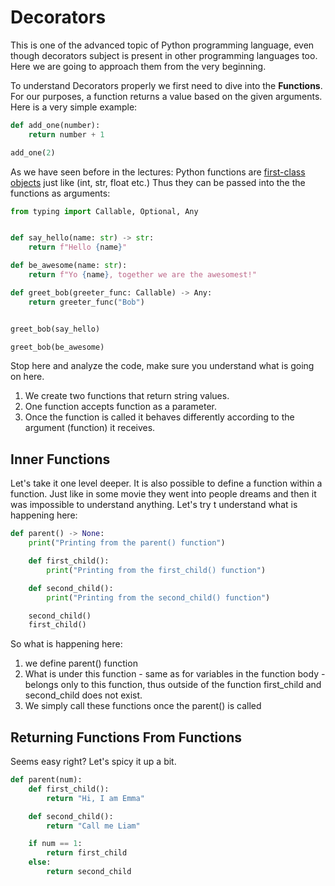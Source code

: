 # Decorators

This is one of the advanced topic of Python programming language, even though decorators subject is present in other programming languages too. Here we are going to approach them from the very beginning. 

To understand Decorators properly we first need to dive into the **Functions**. For our purposes, a function returns a value based on the given arguments. Here is a very simple example:


```python
def add_one(number):
    return number + 1

add_one(2)
```  
As we have seen before in the lectures: Python functions are [first-class objects](https://dbader.org/blog/python-first-class-functions) just like (int, str, float etc.) Thus they can be passed into the the functions as arguments:

```python
from typing import Callable, Optional, Any


def say_hello(name: str) -> str:
    return f"Hello {name}"

def be_awesome(name: str):
    return f"Yo {name}, together we are the awesomest!"

def greet_bob(greeter_func: Callable) -> Any:
    return greeter_func("Bob")


greet_bob(say_hello)

greet_bob(be_awesome)
```

Stop here and analyze the code, make sure you understand what is going on here.
1. We create two functions that return string values.
1. One function accepts function as a parameter.
1. Once the function is called it behaves differently according to the argument (function) it receives.


## Inner Functions

Let's take it one level deeper. It is also possible to define a function within a function. Just like in some movie they went into people dreams and then it was impossible to understand anything. Let's try t understand what is happening here:

```python
def parent() -> None:
    print("Printing from the parent() function")

    def first_child():
        print("Printing from the first_child() function")

    def second_child():
        print("Printing from the second_child() function")

    second_child()
    first_child()
```

So what is happening here:  

1. we define parent() function
1. What is under this function - same as for variables in the function body - belongs only to this function, thus outside of the function first_child and second_child does not exist.
1. We simply call these functions once the parent() is called


## Returning Functions From Functions

Seems easy right? Let's spicy it up a bit.

```python
def parent(num):
    def first_child():
        return "Hi, I am Emma"

    def second_child():
        return "Call me Liam"

    if num == 1:
        return first_child
    else:
        return second_child
```

